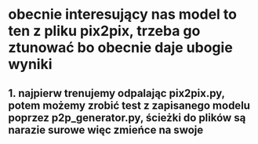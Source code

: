 # obecnie interesujący nas model to ten z pliku pix2pix, trzeba go ztunować bo obecnie daje ubogie wyniki
## 1. najpierw trenujemy odpalając pix2pix.py, potem możemy zrobić test z zapisanego modelu poprzez p2p_generator.py, ścieżki do plików są narazie surowe więc zmieńce na swoje
